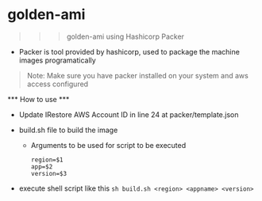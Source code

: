 # golden-ami

>>> golden-ami using Hashicorp Packer

* Packer is tool provided by hashicorp, used to package the machine images programatically

> Note: Make sure you have packer installed on your system and aws access configured 

*** How to use ***

- Update IRestore AWS Account ID in line 24 at packer/template.json

- build.sh file to build the image
    - Arguments to be used for script to be executed
        ```
        region=$1
        app=$2
        version=$3
        ```

* execute shell script like this
```sh build.sh <region> <appname> <version>```